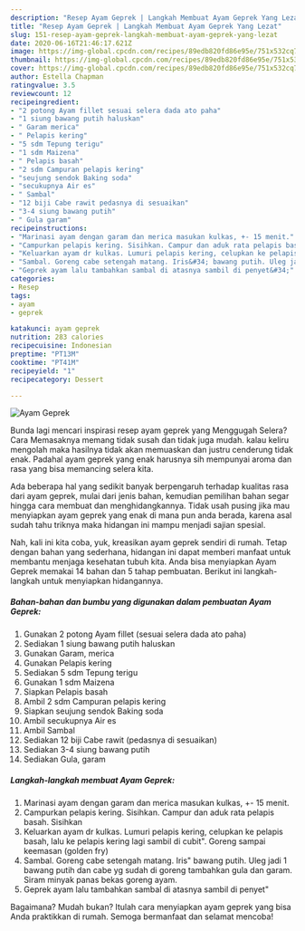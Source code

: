 ```yaml
---
description: "Resep Ayam Geprek | Langkah Membuat Ayam Geprek Yang Lezat"
title: "Resep Ayam Geprek | Langkah Membuat Ayam Geprek Yang Lezat"
slug: 151-resep-ayam-geprek-langkah-membuat-ayam-geprek-yang-lezat
date: 2020-06-16T21:46:17.621Z
image: https://img-global.cpcdn.com/recipes/89edb820fd86e95e/751x532cq70/ayam-geprek-foto-resep-utama.jpg
thumbnail: https://img-global.cpcdn.com/recipes/89edb820fd86e95e/751x532cq70/ayam-geprek-foto-resep-utama.jpg
cover: https://img-global.cpcdn.com/recipes/89edb820fd86e95e/751x532cq70/ayam-geprek-foto-resep-utama.jpg
author: Estella Chapman
ratingvalue: 3.5
reviewcount: 12
recipeingredient:
- "2 potong Ayam fillet sesuai selera dada ato paha"
- "1 siung bawang putih haluskan"
- " Garam merica"
- " Pelapis kering"
- "5 sdm Tepung terigu"
- "1 sdm Maizena"
- " Pelapis basah"
- "2 sdm Campuran pelapis kering"
- "seujung sendok Baking soda"
- "secukupnya Air es"
- " Sambal"
- "12 biji Cabe rawit pedasnya di sesuaikan"
- "3-4 siung bawang putih"
- " Gula garam"
recipeinstructions:
- "Marinasi ayam dengan garam dan merica masukan kulkas, +- 15 menit."
- "Campurkan pelapis kering. Sisihkan. Campur dan aduk rata pelapis basah. Sisihkan"
- "Keluarkan ayam dr kulkas. Lumuri pelapis kering, celupkan ke pelapis basah, lalu ke pelapis kering lagi sambil di cubit&#34;. Goreng sampai keemasan (golden fry)"
- "Sambal. Goreng cabe setengah matang. Iris&#34; bawang putih. Uleg jadi 1 bawang putih dan cabe yg sudah di goreng tambahkan gula dan garam. Siram minyak panas bekas goreng ayam."
- "Geprek ayam lalu tambahkan sambal di atasnya sambil di penyet&#34;"
categories:
- Resep
tags:
- ayam
- geprek

katakunci: ayam geprek 
nutrition: 283 calories
recipecuisine: Indonesian
preptime: "PT13M"
cooktime: "PT41M"
recipeyield: "1"
recipecategory: Dessert

---
```



![Ayam Geprek](https://img-global.cpcdn.com/recipes/89edb820fd86e95e/751x532cq70/ayam-geprek-foto-resep-utama.jpg)

Bunda lagi mencari inspirasi resep ayam geprek yang Menggugah Selera? Cara Memasaknya memang tidak susah dan tidak juga mudah. kalau keliru mengolah maka hasilnya tidak akan memuaskan dan justru cenderung tidak enak. Padahal ayam geprek yang enak harusnya sih mempunyai aroma dan rasa yang bisa memancing selera kita.



Ada beberapa hal yang sedikit banyak berpengaruh terhadap kualitas rasa dari ayam geprek, mulai dari jenis bahan, kemudian pemilihan bahan segar hingga cara membuat dan menghidangkannya. Tidak usah pusing jika mau menyiapkan ayam geprek yang enak di mana pun anda berada, karena asal sudah tahu triknya maka hidangan ini mampu menjadi sajian spesial.


Nah, kali ini kita coba, yuk, kreasikan ayam geprek sendiri di rumah. Tetap dengan bahan yang sederhana, hidangan ini dapat memberi manfaat untuk membantu menjaga kesehatan tubuh kita. Anda bisa menyiapkan Ayam Geprek memakai 14 bahan dan 5 tahap pembuatan. Berikut ini langkah-langkah untuk menyiapkan hidangannya.

<!--inarticleads1-->

##### Bahan-bahan dan bumbu yang digunakan dalam pembuatan Ayam Geprek:

1. Gunakan 2 potong Ayam fillet (sesuai selera dada ato paha)
1. Sediakan 1 siung bawang putih haluskan
1. Gunakan  Garam, merica
1. Gunakan  Pelapis kering
1. Sediakan 5 sdm Tepung terigu
1. Gunakan 1 sdm Maizena
1. Siapkan  Pelapis basah
1. Ambil 2 sdm Campuran pelapis kering
1. Siapkan seujung sendok Baking soda
1. Ambil secukupnya Air es
1. Ambil  Sambal
1. Sediakan 12 biji Cabe rawit (pedasnya di sesuaikan)
1. Sediakan 3-4 siung bawang putih
1. Sediakan  Gula, garam




<!--inarticleads2-->

##### Langkah-langkah membuat Ayam Geprek:

1. Marinasi ayam dengan garam dan merica masukan kulkas, +- 15 menit.
1. Campurkan pelapis kering. Sisihkan. Campur dan aduk rata pelapis basah. Sisihkan
1. Keluarkan ayam dr kulkas. Lumuri pelapis kering, celupkan ke pelapis basah, lalu ke pelapis kering lagi sambil di cubit&#34;. Goreng sampai keemasan (golden fry)
1. Sambal. Goreng cabe setengah matang. Iris&#34; bawang putih. Uleg jadi 1 bawang putih dan cabe yg sudah di goreng tambahkan gula dan garam. Siram minyak panas bekas goreng ayam.
1. Geprek ayam lalu tambahkan sambal di atasnya sambil di penyet&#34;




Bagaimana? Mudah bukan? Itulah cara menyiapkan ayam geprek yang bisa Anda praktikkan di rumah. Semoga bermanfaat dan selamat mencoba!
